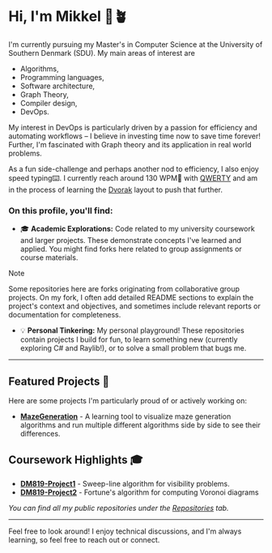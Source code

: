 # Hi, I'm Mikkel 👋🪴

I'm currently pursuing my Master's in Computer Science at the University of Southern Denmark (SDU). 
My main areas of interest are
- Algorithms,
- Programming languages,
- Software architecture,
- Graph Theory,
- Compiler design,
- DevOps.

My interest in DevOps is particularly driven by a passion for efficiency and automating workflows – I believe in investing time now to save time forever!
Further, I'm fascinated with Graph theory and its application in real world problems.

As a fun side-challenge and perhaps another nod to efficiency, I also enjoy speed typing⌨️. I currently reach around 130 WPM🚀 with [QWERTY](https://en.wikipedia.org/wiki/QWERTY) and am in the process of learning the [Dvorak](https://en.wikipedia.org/wiki/Dvorak_keyboard_layout) layout to push that further.

### On this profile, you'll find:
*  🎓 **Academic Explorations:** Code related to my university coursework and larger projects. These demonstrate concepts I've learned and applied. You might find forks here related to group assignments or course materials.
> [!NOTE]
> Some repositories here are forks originating from collaborative group projects. On my fork, I often add detailed README sections to explain the project's context and objectives, and sometimes include relevant reports or documentation for completeness.
*  💡 **Personal Tinkering:** My personal playground! These repositories contain projects I build for fun, to learn something new (currently exploring C# and Raylib!), or to solve a small problem that bugs me.

---

## Featured Projects 🚀

Here are some projects I'm particularly proud of or actively working on:

*   **[MazeGeneration](https://github.com/mikkn21/MazeGeneration)** - A learning tool to visualize maze generation algorithms and run multiple different algorithms side by side to see their differences.

## Coursework Highlights 🎓

*   **[DM819-Project1](https://github.com/mikkn21/DM819Project1)** - Sweep-line algorithm for visibility problems.
*   **[DM819-Project2](https://github.com/mikkn21/DM819Project2)** - Fortune's algorithm for computing Voronoi diagrams


*You can find all my public repositories under the [Repositories](https://github.com/mikkn21?tab=repositories) tab.*

--- 

Feel free to look around! I enjoy technical discussions, and I'm always learning, so feel free to reach out or connect.

